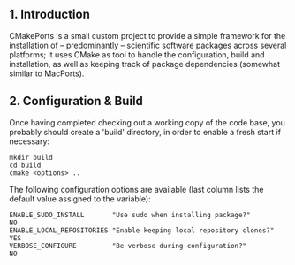 ## 1. Introduction

CMakePorts is a small custom project to provide a simple framework for the
installation of – predominantly – scientific software packages across several
platforms; it uses CMake as tool to handle the configuration, build and
installation, as well as keeping track of package dependencies (somewhat similar
to MacPorts).

## 2. Configuration & Build

Once having completed checking out a working copy of the code base, you probably
should create a 'build' directory, in order to enable a fresh start if necessary:

    mkdir build
    cd build
    cmake <options> ..

The following configuration options are available (last column lists the
default value assigned to the variable):

    ENABLE_SUDO_INSTALL       "Use sudo when installing package?"        NO
    ENABLE_LOCAL_REPOSITORIES "Enable keeping local repository clones?"  YES
    VERBOSE_CONFIGURE         "Be verbose during configuration?"         NO
